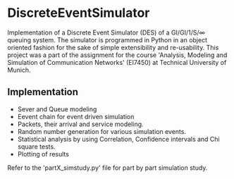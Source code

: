 # DiscreteEventSimulator
Implementation of a Discrete Event Simulator (DES) of a GI/GI/1/S/∞ queuing system. The simulator is programmed in Python in an object oriented fashion for the sake of simple extensibility and re-usability. This project was a part of the assignment for the course 'Analysis, Modeling and Simulation of Communication Networks' (EI7450) at Technical University of Munich.

## Implementation

 * Sever and Queue modeling
 * Eevent chain for event driven simulation
 * Packets, their arrival and service modeling.
 * Random number generation for various simulation events.
 * Statistical analysis by using Correlation, Confidence intervals and Chi square tests.
 * Plotting of results

Refer to the 'partX_simstudy.py' file for part by part simulation study.
